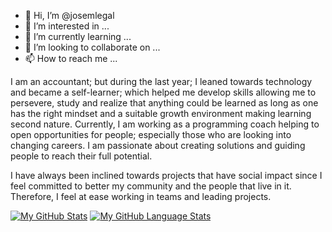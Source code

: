 - 👋 Hi, I’m @josemlegal
- 👀 I’m interested in ...
- 🌱 I’m currently learning ...
- 💞️ I’m looking to collaborate on ...
- 📫 How to reach me ...

I am an accountant; but during the last year; I leaned towards technology and became a self-learner; which helped me develop skills allowing me to persevere, study and realize that anything could be learned as long as one has the right mindset and a suitable growth environment making learning second nature. Currently, I am working as a programming coach helping to open opportunities for people; especially those who are looking into changing careers. I am passionate about creating solutions and guiding people to reach their full potential.

I have always been inclined towards projects that have social impact since I feel committed to better my community and the people that live in it. Therefore, I feel at ease working in teams and leading projects.

[![My GitHub Stats](https://github-readme-stats.vercel.app/api/?username=josemlegal&count_private=true&theme=tokyonight&showicons=true)]()
[![My GitHub Language Stats](https://github-readme-stats.vercel.app/api/top-langs/?username=josemlegal&langs_count=5&theme=tokyonight)]()


<!---
josemlegal/josemlegal is a ✨ special ✨ repository because its `README.md` (this file) appears on your GitHub profile.
You can click the Preview link to take a look at your changes.
--->
